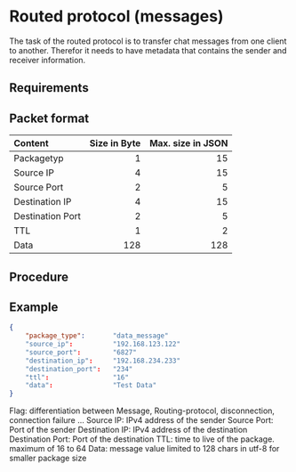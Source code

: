 # Routed protocol (messages)
The task of the routed protocol is to transfer chat messages from one client to another. Therefor it needs to have metadata that contains the sender and receiver information.
## Requirements

## Packet format
| Content          | Size in Byte | Max. size in JSON |
|:---------------- | ------------:|------------------:|
| Packagetyp       |            1 |                15 |
| Source IP        |            4 |                15 |
| Source Port      |            2 |                 5 |
| Destination IP   |            4 |                15 |
| Destination Port |            2 |                 5 |
| TTL              |            1 |                 2 |
| Data             |          128 |               128 |

## Procedure

## Example

```json
{
    "package_type":       "data_message"
    "source_ip":          "192.168.123.122"
    "source_port":        "6827"
    "destination_ip":     "192.168.234.233"
    "destination_port":   "234"
    "ttl":                "16"
    "data":               "Test Data"
}
```

Flag: differentiation between Message, Routing-protocol, disconnection, connection failure ...
Source IP: IPv4 address of the sender
Source Port: Port of the sender
Destination IP: IPv4 address of the destination
Destination Port: Port of the destination
TTL: time to live of the package. maximum of 16 to 64
Data: message value limited to 128 chars in utf-8 for smaller package size
